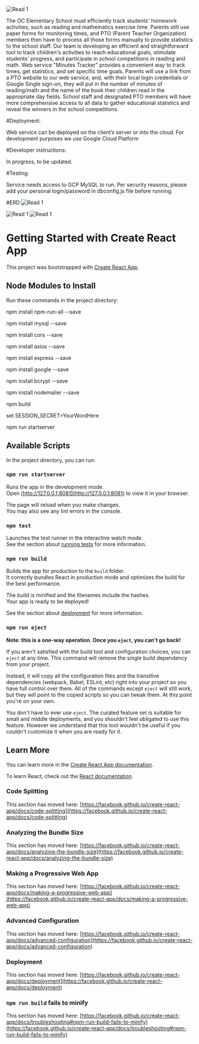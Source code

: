 ![Read 1](Read%201.png)

The OC Elementary School must efficiently track students' homework activities, such as reading and mathematics exercise time. Parents still use paper forms for monitoring times, and PTO (Parent Teacher Organization) members then have to process all those forms manually to provide statistics to the school staff. Our team is developing an efficient and straightforward tool to track children's activities to reach educational goals, stimulate students' progress, and participate in school competitions in reading and math. Web service "Minutes Tracker" provides a convenient way to track times, get statistics, and set specific time goals. Parents will use a link from a PTO website to our web service, and, with their local login credentials or Google Single sign-on, they will put in the number of minutes of reading/math and the name of the book their children read in the appropriate day fields. School staff and designated PTO members will have more comprehensive access to all data to gather educational statistics and reveal the winners in the school competitions.

#Deployment:

Web service can be deployed on the client’s server or into the cloud. For development purposes we use Google Cloud Platform

#Developer instructions:

In progress, to be updated.

#Testing:

Service needs access to GCP MySQL to run. Per security reasons, please add your personal login/password in dbconfig.js file before running.

#ERD
![Read 1](Read%202.png)


![Read 1](Read%203.png)
![Read 1](Read%204.png)






# Getting Started with Create React App

This project was bootstrapped with [Create React App](https://github.com/facebook/create-react-app).

## Node Modules to Install

Run these commands in the project directory:

npm install npm-run-all --save

npm install mysql --save

npm install cors --save

npm install axios --save

npm install express --save

npm install google --save

npm install bcrypt --save

npm install nodemailer --save

npm build 

set SESSION_SECRET=YourWordHere

npm run startserver 

## Available Scripts

In the project directory, you can run:

### `npm run startserver`

Runs the app in the development mode.\
Open [http://127.0.0.1:8081](http://127.0.0.1:8081) to view it in your browser.

The page will reload when you make changes.\
You may also see any lint errors in the console.

### `npm test`

Launches the test runner in the interactive watch mode.\
See the section about [running tests](https://facebook.github.io/create-react-app/docs/running-tests) for more information.

### `npm run build`

Builds the app for production to the `build` folder.\
It correctly bundles React in production mode and optimizes the build for the best performance.

The build is minified and the filenames include the hashes.\
Your app is ready to be deployed!

See the section about [deployment](https://facebook.github.io/create-react-app/docs/deployment) for more information.

### `npm run eject`

**Note: this is a one-way operation. Once you `eject`, you can't go back!**

If you aren't satisfied with the build tool and configuration choices, you can `eject` at any time. This command will remove the single build dependency from your project.

Instead, it will copy all the configuration files and the transitive dependencies (webpack, Babel, ESLint, etc) right into your project so you have full control over them. All of the commands except `eject` will still work, but they will point to the copied scripts so you can tweak them. At this point you're on your own.

You don't have to ever use `eject`. The curated feature set is suitable for small and middle deployments, and you shouldn't feel obligated to use this feature. However we understand that this tool wouldn't be useful if you couldn't customize it when you are ready for it.

## Learn More

You can learn more in the [Create React App documentation](https://facebook.github.io/create-react-app/docs/getting-started).

To learn React, check out the [React documentation](https://reactjs.org/).

### Code Splitting

This section has moved here: [https://facebook.github.io/create-react-app/docs/code-splitting](https://facebook.github.io/create-react-app/docs/code-splitting)

### Analyzing the Bundle Size

This section has moved here: [https://facebook.github.io/create-react-app/docs/analyzing-the-bundle-size](https://facebook.github.io/create-react-app/docs/analyzing-the-bundle-size)

### Making a Progressive Web App

This section has moved here: [https://facebook.github.io/create-react-app/docs/making-a-progressive-web-app](https://facebook.github.io/create-react-app/docs/making-a-progressive-web-app)

### Advanced Configuration

This section has moved here: [https://facebook.github.io/create-react-app/docs/advanced-configuration](https://facebook.github.io/create-react-app/docs/advanced-configuration)

### Deployment

This section has moved here: [https://facebook.github.io/create-react-app/docs/deployment](https://facebook.github.io/create-react-app/docs/deployment)

### `npm run build` fails to minify

This section has moved here: [https://facebook.github.io/create-react-app/docs/troubleshooting#npm-run-build-fails-to-minify](https://facebook.github.io/create-react-app/docs/troubleshooting#npm-run-build-fails-to-minify)
